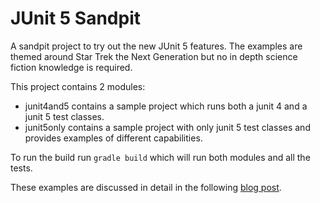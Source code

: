 # JUnit 5 Sandpit
A sandpit project to try out the new JUnit 5 features. The examples are themed around Star Trek the Next Generation but no in depth science fiction knowledge is required.

This project contains 2 modules:
* junit4and5 contains a sample project which runs both a junit 4 and a junit 5 test classes.
* junit5only contains a sample project with only junit 5 test classes and provides examples of different capabilities.

To run the build run `gradle build` which will run both modules and all the tests.

These examples are discussed in detail in the following [blog post](http://blog.scottlogic.com/2017/10/10/junit-5.html).
